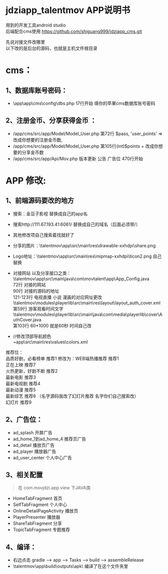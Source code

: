 # jdziapp_talentmov APP说明书
  用到的开发工具android studio<br>
  后端配合cms使用 https://github.com/shiguang999/jdziapp_cms.git

  先说对接文件改哪里<br>
  以下改的是后台的源码，也就是主机文件根目录<br>
# cms：<br>
## 1、数据库账号密码：
+ \app\app\cms\config\dbs.php  17行开始 填你的苹果cms数据库账号密码<br>

## 2、注册金币、分享获得金币 ： <br>
+ /app/cms/src/app/Model/Model_User.php     第72行 $pass, 'user_points' => 改成你想要的注册金币数,<br>
+ /app/cms/src/app/Model/Model_User.php     第105行(int)$points + 改成你想要的分享金币数<br>
+ /app/cms/src/app/Api/Mov.php   版本更新 公告 广告位   470行开始<br>

# APP 修改:
## 1、前端源码要改的地方
+ 搜索：金豆子影视  替换成自己的app名
+ 搜索http://111.67.193.41:6061/  替换成自己的域名（后面必须带/）
+ 其他修改项自己搜索着找就好了

+ 分享的图片：\talentmov\app\src\main\res\drawable-xxhdpi\share.png
+ Logo地址：\talentmov\app\src\main\res\mipmap-xxhdpi\ticon2.png  自己替换
+ 对接网站 以及分享接口之类：<br>
\talentmov\app\src\main\java\com\movtalent\app\App_Config.java<br>
72行  对接的网站<br>
90行  对接的源码的地址<br>
121-123行  电视直播  小说  漫画的对应网址更改<br>
\talentmov\modules\playerlib\src\main\res\layout\layout_auth_cover.xml<br>
第59行  游客观看时间文字  <br>
\talentmov\modules\playerlib\src\main\java\com\media\playerlib\cover\AuthCover.java<br>
第103行  60*1000  就是60秒   时间自己改<br>
+ //修改顶部导航颜色<br>
~app\src\main\res\values\colors.xml<br>

推荐位：<br>
品质好剧，必看榜单  推荐1 修改为：WEB端热播推荐 推荐1<br>
正在上映  推荐7<br>
火热更新，好剧不断  推荐2<br>
最新电影  推荐3<br>
最新电视剧  推荐4<br>
最新动漫  推荐5<br>
最新综艺  推荐6  （名字源码我改了幻灯片推荐   名字你们自己搜索改）<br>
幻灯片  推荐9<br>

## 2、广告位：<br>
+ ad_splash     开屏广告<br>
+ ad_home_1到ad_home_4   推荐页广告<br>
+ ad_detail   播放页广告<br>
+ ad_player   播放器广告<br>
+ ad_user_center   个人中心广告<br>

## 3、相关配置
> 在 com.movjdzi.app.view 下JAVA类
+ HomeTabFragment 首页<br>
+ SelfTabFragment 个人中心<br>
+ OnlineDetailPageActivity 播放页<br>
+ PlayerPresenter 播放器<br>
+ ShareTabFragment 分享<br>
+ TopicTabFragment 专题推荐<br>

## 4、编译：
+ 右边点击 gradle --> app --> Tasks --> build --> assembleRelease
+ \talentmov\app\build\outputs\apk\  编译了在这个文件夹里
